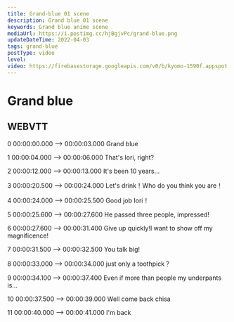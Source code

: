 ```yaml
---
title: Grand-blue 01 scene
description: Grand blue 01 scene
keywords: Grand blue anime scene
mediaUrl: https://i.postimg.cc/hjBgjvPc/grand-blue.png
updateDateTime: 2022-04-03
tags: grand-blue
postType: video
level:
video: https://firebasestorage.googleapis.com/v0/b/kyomo-1590f.appspot.com/o/grand%20blue.mp4?alt=media&token=2d891c99-649d-4506-ba02-b38c815cdbfe
---
```


# Grand blue
## WEBVTT

0
00:00:00.000 --> 00:00:03.000
Grand blue

1
00:00:04.000 --> 00:00:06.000
That's Iori, right?

2
00:00:12.000 --> 00:00:13.000
It's been 10 years…

3
00:00:20.500 --> 00:00:24.000
Let's drink！Who do you think you are！

4
00:00:24.000 --> 00:00:25.500
Good job Iori！

5
00:00:25.600 --> 00:00:27.600
He passed three people, impressed!

6
00:00:27.600 --> 00:00:31.400
Give up quickly!I want to show off my magnificence!

7
00:00:31.500 --> 00:00:32.500
You talk big!

8
00:00:33.000 --> 00:00:34.000
just only a toothpick？

9
00:00:34.100 --> 00:00:37.400
Even if more than people my underpants is…

10
00:00:37.500 --> 00:00:39.000
Well come back chisa

11
00:00:40.000 --> 00:00:41.000
I'm back